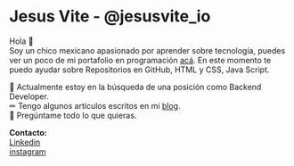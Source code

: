 
# Jesus Vite - @jesusvite_io
Hola 👋<br>
Soy un chico mexicano apasionado por aprender sobre tecnología, puedes ver un poco de mi portafolio en programación [acá](https://jesusvite.com/ "link"). En este momento te puedo ayudar sobre Repositorios en GitHub, HTML y CSS, Java Script.

🚀 Actualmente estoy en la búsqueda de una posición como Backend Developer.<br>
✏ Tengo algunos artículos escritos en mi [blog](https://jesusvite.com/myBlog.html "weblog").<br>
💭 Pregúntame todo lo que quieras.

<b>Contacto:</b><br>
[Linkedin](https://www.linkedin.com/in/jesusnicolasvite/ "Linkedin")<br>
[instagram](https://www.instagram.com/jesusvite_io/ "instagram")
